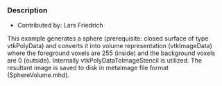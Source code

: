 ### Description

* Contributed by: Lars Friedrich

This example generates a sphere (prerequisite: closed surface of type vtkPolyData) and converts it into volume representation (vtkImageData) where the foreground voxels are 255 (inside) and the background voxels are 0 (outside). Internally vtkPolyDataToImageStencil is utilized. The resultant image is saved to disk in metaimage file format (SphereVolume.mhd).
